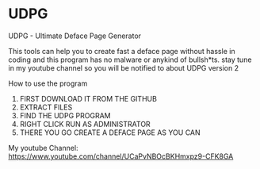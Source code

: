 # UDPG
UDPG - Ultimate Deface Page Generator

This tools can help you to create fast a deface page without hassle in coding and this program has no malware or anykind of bullsh*ts.
stay tune in my youtube channel so you will be notified to about UDPG version 2

How to use the program
1. FIRST DOWNLOAD IT FROM THE GITHUB
2. EXTRACT FILES
3. FIND THE UDPG PROGRAM
4. RIGHT CLICK RUN AS ADMINISTRATOR
5. THERE YOU GO CREATE A DEFACE PAGE AS YOU CAN 

My youtube Channel: https://www.youtube.com/channel/UCaPvNBOcBKHmxpz9-CFK8GA

